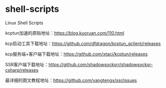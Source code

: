 # shell-scripts
Linux Shell Scripts

kcptun加速的原贴地址：https://blog.kuoruan.com/110.html

kcp启动工具下载地址：https://github.com/dfdragon/kcptun_gclient/releases

kcp服务端+客户端下载地址：https://github.com/xtaci/kcptun/releases

SSR客户端下载地址：https://github.com/shadowsocksrr/shadowsocksr-csharp/releases

最详细的图文教程地址：https://github.com/yangtengx/ssr/issues
